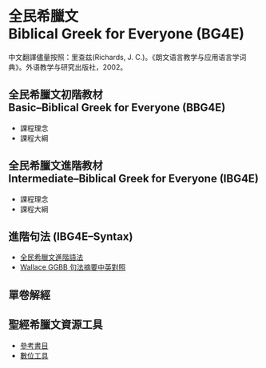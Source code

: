 # 全民希臘文<br>Biblical Greek for Everyone (BG4E)

中文翻譯儘量按照：里查兹(Richards, J. C.)。《朗文语言教学与应用语言学词典》。外语教学与研究出版社，2002。


## 全民希臘文初階教材<br>Basic–Biblical Greek for Everyone (BBG4E)
- 課程理念
- 課程大綱


## 全民希臘文進階教材<br>Intermediate–Biblical Greek for Everyone (IBG4E)
- 課程理念
- 課程大綱

 

## 進階句法 (IBG4E–Syntax)
- [全民希臘文進階語法](Syntax/IBG4E-Syntax.md)
- [Wallace GGBB 句法摘要中英對照](Syntax/GGBB.md)


## 單卷解經

## 聖經希臘文資源工具
-  [參考書目](%E5%8F%83%E8%80%83%E6%9B%B8%E7%9B%AE.md)
- [數位工具](%E6%95%B8%E4%BD%8D%E5%B7%A5%E5%85%B7.md)


